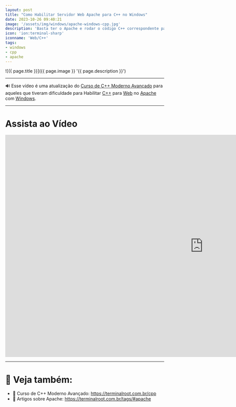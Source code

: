 ```yaml
---
layout: post
title: "Como Habilitar Servidor Web Apache para C++ no Windows"
date: 2023-10-26 09:40:21
image: '/assets/img/windows/apache-windows-cpp.jpg'
description: 'Basta ter o Apache e rodar o código C++ correspondente para Web!'
icon: 'ion:terminal-sharp'
iconname: 'Web/C++'
tags:
- windows
- cpp
- apache
---
```


![{{ page.title }}]({{ page.image }} '{{ page.description }}')

---

🔊 Esse vídeo é uma atualização do [Curso de C++ Moderno Avançado](https://terminalroot.com.br/cpp) para aqueles que tiveram dificuldade para Habilitar [C++](https://terminalroot.com.br/tags#cpp) para [Web](https://terminalroot.com.br/tags#web) no [Apache](https://terminalroot.com.br/tags#apache) com [Windows](https://terminalroot.com.br/tags#windows).

---

# Assista ao Vídeo

<iframe width="1253" height="705" src="https://www.youtube.com/embed/74sAQigSiDM" title="YouTube video player" frameborder="0" allow="accelerometer; autoplay; clipboard-write; encrypted-media; gyroscope; picture-in-picture" allowfullscreen></iframe>

---

# 👀 Veja também:
+ 🔗 Curso de C++ Moderno Avançado: <https://terminalroot.com.br/cpp>
+ 🔗 Artigos sobre Apache: <https://terminalroot.com.br/tags/#apache>



